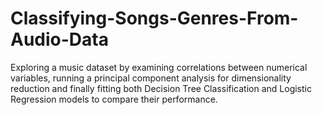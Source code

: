 # Classifying-Songs-Genres-From-Audio-Data

Exploring a music dataset by examining correlations between numerical variables,  running a principal component analysis for dimensionality reduction and finally
fitting both Decision Tree Classification and Logistic Regression models to compare their performance.